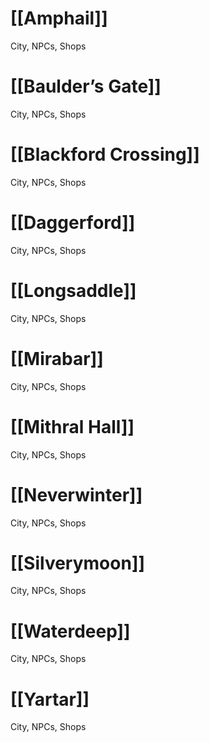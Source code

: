 # [[Amphail]]
City, NPCs, Shops


# [[Baulder’s Gate]]
City, NPCs, Shops


# [[Blackford Crossing]]
City, NPCs, Shops


# [[Daggerford]]
City, NPCs, Shops


# [[Longsaddle]]
City, NPCs, Shops


# [[Mirabar]]
City, NPCs, Shops


# [[Mithral Hall]]
City, NPCs, Shops


# [[Neverwinter]]
City, NPCs, Shops


# [[Silverymoon]]
City, NPCs, Shops


# [[Waterdeep]]
City, NPCs, Shops


# [[Yartar]]
City, NPCs, Shops


